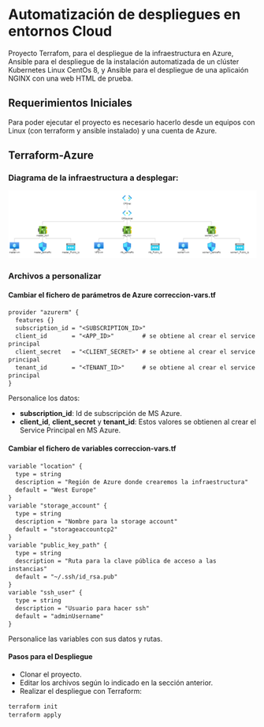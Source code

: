 # Automatización de despliegues en entornos Cloud

Proyecto Terrafom, para el despliegue de la infraestructura en Azure, Ansible para el despliegue de la instalación automatizada de un clúster Kubernetes Linux CentOs 8, y Ansible para el despliegue de una aplicaión NGINX con una web HTML de prueba.

## Requerimientos Iniciales
Para poder ejecutar el proyecto es necesario hacerlo desde un equipos con Linux (con terraform y ansible instalado) y una cuenta de Azure.

## Terraform-Azure
### Diagrama de la infraestructura a desplegar:
![diagrama de red](https://github.com/juanmaorgaz/devopscp2/blob/main/terraform.png?raw=true)

### Archivos a personalizar
#### Cambiar el fichero de parámetros de Azure correccion-vars.tf
```
provider "azurerm" { 
  features {} 
  subscription_id = "<SUBSCRIPTION_ID>" 
  client_id       = "<APP_ID>"        # se obtiene al crear el service principal 
  client_secret   = "<CLIENT_SECRET>" # se obtiene al crear el service principal 
  tenant_id       = "<TENANT_ID>"     # se obtiene al crear el service principal 
}
```
Personalice los datos:
- **subscription_id**: Id de subscripción de MS Azure.
- **client_id**, **client_secret** y **tenant_id**: Estos valores se obtienen al crear el Service Principal en MS Azure.

#### Cambiar el fichero de variables correccion-vars.tf
```
variable "location" {
  type = string
  description = "Región de Azure donde crearemos la infraestructura"
  default = "West Europe"
}
variable "storage_account" {
  type = string
  description = "Nombre para la storage account"
  default = "storageaccountcp2"
}
variable "public_key_path" {
  type = string
  description = "Ruta para la clave pública de acceso a las instancias"
  default = "~/.ssh/id_rsa.pub"
}
variable "ssh_user" {
  type = string
  description = "Usuario para hacer ssh"
  default = "adminUsername"
}
```
Personalice las variables con sus datos y rutas.

#### Pasos para el Despliegue
- Clonar el proyecto.
- Editar los archivos según lo indicado en la sección anterior.
- Realizar el despliegue con Terraform:
```bash
terraform init
terraform apply
```
